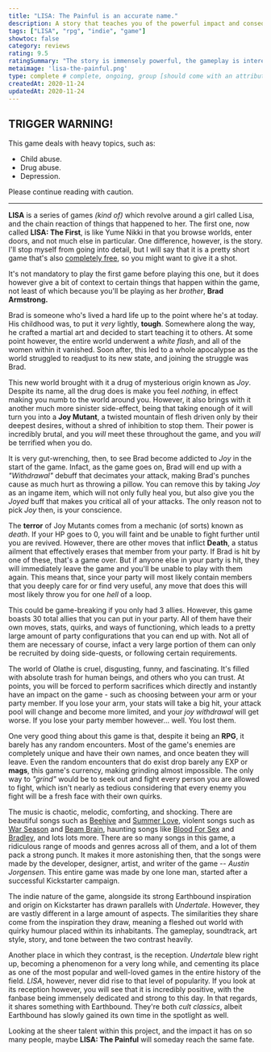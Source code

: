 ```yaml
---
title: "LISA: The Painful is an accurate name."
description: A story that teaches you of the powerful impact and consequences that pain brings with it, and the people it molds into monsters.
tags: ["LISA", "rpg", "indie", "game"]
showtoc: false
category: reviews
rating: 9.5
ratingSummary: "The story is immensely powerful, the gameplay is interesting, and the music breathes life into the world of LISA: The Painful."
metaimage: 'lisa-the-painful.png'
type: complete # complete, ongoing, group [should come with an attribute (partAmnt)]
createdAt: 2020-11-24
updatedAt: 2020-11-24
---
```


## TRIGGER WARNING!

This game deals with heavy topics, such as:

- Child abuse.
- Drug abuse.
- Depression.

Please continue reading with caution.

<hr />

**LISA** is a series of games _(kind of)_ which revolve around a girl called Lisa, and the chain reaction of things that happened to her.
The first one, now called **LISA: The First**, is like Yume Nikki in that you browse worlds, enter doors, and not much else in particular.
One difference, however, is the story. I'll stop myself from going into detail, but I will say that it is a pretty short game that's also
[completely free](https://rpgmaker.net/games/4412/downloads/), so you might want to give it a shot.

It's not mandatory to play the first game before playing this one, but it does however give a bit of context to certain things that happen
within the game, not least of which because you'll be playing as her _brother_, **Brad Armstrong.**

Brad is someone who's lived a hard life up to the point where he's at today. His childhood was, to put it _very_ lightly, **tough**. Somewhere
along the way, he crafted a martial art and decided to start teaching it to others. At some point however, the entire world underwent a _white flash_,
and all of the women within it vanished. Soon after, this led to a whole apocalypse as the world struggled to readjust to its new state, and joining
the struggle was Brad.

This new world brought with it a drug of mysterious origin known as _Joy_. Despite its name, all the drug does is make you feel _nothing_, in effect 
making you numb to the world around you. However, it also brings with it another much more sinister side-effect, being that taking enough of it will
turn you into a **Joy Mutant**, a twisted mountain of flesh driven only by their deepest desires, without a shred of inhibition to stop them.
Their power is incredibly brutal, and you _will_ meet these throughout the game, and you _will_ be terrified when you do.

It is very gut-wrenching, then, to see Brad become addicted to _Joy_ in the start of the game. Infact, as the game goes on, Brad will end up with a 
_"Withdrawal"_ debuff that decimates your attack, making Brad's punches cause as much hurt as throwing a pillow. You can remove this by taking _Joy_
as an ingame item, which will not only fully heal you, but also give you the _Joyed_ buff that makes you critical all of your attacks. The only reason
not to pick _Joy_ then, is your conscience.

The **terror** of Joy Mutants comes from a mechanic (of sorts) known as _death_. If your HP goes to 0, you will faint and be unable to fight further until you are 
revived. However, there are other moves that inflict **Death**, a status ailment that effectively erases that member from your party. If Brad is hit
by one of these, that's a game over. But if anyone else in your party is hit, they will immediately leave the game and you'll be unable to play with 
them again. This means that, since your party will most likely contain members that you deeply care for or find very useful, any move that does this
will most likely throw you for one _hell_ of a loop.

This could be game-breaking if you only had 3 allies. However, this game boasts 30 total allies that you can put in your party. All of them have their
own moves, stats, quirks, and ways of functioning, which leads to a pretty large amount of party configurations that you can end up with. Not all of them
are necessary of course, infact a very large portion of them can only be recruited by doing side-quests, or following certain requirements.

The world of Olathe is cruel, disgusting, funny, and fascinating. It's filled with absolute trash for human beings, and others who you can trust. At points,
you will be forced to perform sacrifices which directly and instantly have an impact on the game - such as choosing between your arm or your party member.
If you lose your arm, your stats will take a big hit, your attack pool will change and become more limited, and your _joy withdrawal_ will get worse.
If you lose your party member however... well. You lost them. 

One very good thing about this game is that, despite it being an **RPG**, it barely has any random encounters. Most of the game's enemies are completely
unique and have their own names, and once beaten they will leave. Even the random encounters that do exist drop barely any EXP or **mags**, this game's currency,
making grinding almost impossible. The only way to _"grind"_ would be to seek out and fight every person you are allowed to fight, which isn't nearly as tedious
considering that every enemy you fight will be a fresh face with their own quirks.

The music is chaotic, melodic, comforting, and shocking. There are beautiful songs such as [Beehive](https://youtu.be/uHhPwxuUsnE) and [Summer Love](https://youtu.be/1AKkLEoixkw), violent songs such as 
[War Season](https://youtu.be/4XeeC6wxaZo) and [Beam Brain](https://youtu.be/w1imXKaIouw), haunting songs like [Blood For Sex](https://youtu.be/NNiorq5rafw) and [Bradley](https://youtu.be/Nx0vaEkcK-4), and lots lots more. There are so many songs in this game, a ridiculous range of moods and genres across all of them, and a lot of them pack a strong punch. It makes it more astonishing then, that the songs were made by the developer, designer, artist, and writer of the game -- _Austin Jorgensen_. This entire game
was made by one lone man, started after a successful Kickstarter campaign.

The indie nature of the game, alongside its strong Earthbound inspiration and origin on Kickstarter has drawn parallels with _Undertale_. However, they are vastly different in a large amount of aspects. The similarities they share come from the inspiration they draw, meaning a fleshed out world with quirky humour placed within its inhabitants. The gameplay, soundtrack, art style, story, and tone between the two contrast heavily. 

Another place in which they contrast, is the reception. _Undertale_ blew right up, becoming a phenomenon for a very long while, and cementing its place as one of the most popular and well-loved games in the entire history of the field. _LISA_, however, never did rise to that level of popularity. If you look at its reception however, you will see that it is incredibly positive, with the fanbase being immensely dedicated and strong to this day. In that regards, it shares something with Earthbound. They're both _cult classics_, albeit Earthbound has slowly gained its own time in the spotlight as well.

Looking at the sheer talent within this project, and the impact it has on so many people, maybe **LISA: The Painful** will someday reach the same fate.
